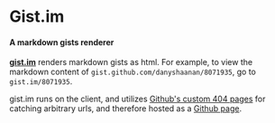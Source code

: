 # Gist.im

#### A markdown gists renderer

[**gist.im**](http://gist.im) renders markdown gists as html. For example, to view the markdown content of `gist.github.com/danyshaanan/8071935`, go to `gist.im/8071935`.

gist.im runs on the client, and utilizes [Github's custom 404 pages](https://help.github.com/articles/custom-404-pages/)
for catching arbitrary urls, and therefore hosted as a [Github page](https://pages.github.com/).
